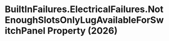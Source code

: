 # BuiltInFailures.ElectricalFailures.NotEnoughSlotsOnlyLugAvailableForSwitchPanel Property (2026)

﻿